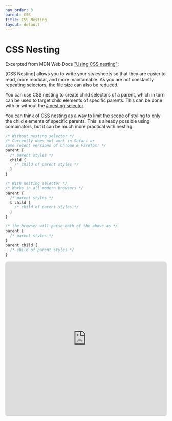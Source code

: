 ```yaml
---
nav_order: 3
parent: CSS
title: CSS Nesting
layout: default
---
```

# CSS Nesting
Excerpted from MDN Web Docs ["Using CSS nesting"](https://developer.mozilla.org/en-US/docs/Web/CSS/CSS_nesting/Using_CSS_nesting):

 \[CSS Nesting\] allows you to write your stylesheets so that they are easier to read, more modular, and more maintainable. As you are not constantly repeating selectors, the file size can also be reduced.

  You can use CSS nesting to create child selectors of a parent, which in turn can be used to target child elements of specific parents. This can be done with or without the [`&` nesting selector](https://developer.mozilla.org/en-US/docs/Web/CSS/Nesting_selector).

You can think of CSS nesting as a way to limit the scope of styling to only the child elements of specific parents. This is already possible using combinators, but it can be much more practical with nesting.

```css
/* Without nesting selector */
/* Currently does not work in Safari or
some recent versions of Chrome & Firefox! */
parent {
  /* parent styles */
  child {
    /* child of parent styles */
  }
}

/* With nesting selector */
/* Works in all modern browsers */
parent {
  /* parent styles */
  & child {
    /* child of parent styles */
  }
}

/* the browser will parse both of the above as */
parent {
  /* parent styles */
}
parent child {
  /* child of parent styles */
}
```
<iframe src="https://replit.com/@sheffie/IMS322-CSS-Nesting?embed=true" width="100%" height="480" style="border: none; border-radius: 8px; box-shadow: 0 1px 3px rgba(0,0,0,0.12), 0 1px 2px rgba(0,0,0,0.24);"></iframe>
